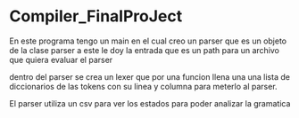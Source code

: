 # Compiler_FinalProJect


En este programa tengo un main en el cual creo un parser que es un objeto de la clase parser
a este le doy la entrada que es un path para un archivo que quiera evaluar el parser

dentro del parser se crea un lexer que por una funcion llena una una lista de diccionarios de las tokens
con su linea y columna para meterlo al  parser.

El parser utiliza un csv para ver los estados para poder analizar la gramatica
